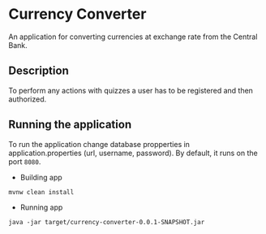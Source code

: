 # Currency Converter

An application for converting currencies at exchange rate from the Central Bank.

## Description
To perform any actions with quizzes a user has to be registered and then authorized.

## Running the application
To run the application change database propperties in application.properties (url, username, password). By default, it runs on the port `8080`.

- Building app

```
mvnw clean install
```

- Running app
```
java -jar target/currency-converter-0.0.1-SNAPSHOT.jar
```

